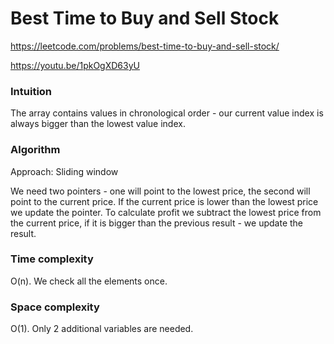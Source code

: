 # Best Time to Buy and Sell Stock

https://leetcode.com/problems/best-time-to-buy-and-sell-stock/

https://youtu.be/1pkOgXD63yU

### Intuition
The array contains values in chronological order - our current value index is always bigger than the lowest value index.

### Algorithm
Approach: Sliding window

We need two pointers - one will point to the lowest price, the second will point to the current price. If the current price is lower than the lowest price we update the pointer. To calculate profit we subtract the lowest price from the current price, if it is bigger than the previous result - we update the result.

### Time complexity
O(n). We check all the elements once.

### Space complexity
O(1). Only 2 additional variables are needed.